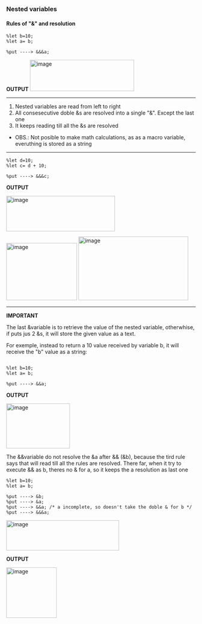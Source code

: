### Nested variables 

#### Rules of "&" and resolution

```
%let b=10;
%let a= b;

%put ----> &&&a;
```
 **OUTPUT**
<img width="277" height="83" alt="image" src="https://github.com/user-attachments/assets/a5c3abe6-dc91-4aef-86a3-cfa7480f59c9" />

---

  1. Nested variables are read from left to right
  2. All consesecutive doble &s are resolved into a single "&". Except the last one
  3. It keeps reading till all the &s are resolved

- OBS.: Not posible to make math calculations, as as a macro variable, everuthing is stored as a string

---
```
%let d=10;
%let c= d + 10; 

%put ----> &&&c;
```

**OUTPUT**

<img width="289" height="94" alt="image" src="https://github.com/user-attachments/assets/739735a2-d795-4ad3-b77d-87fce4027e88" />

  <img width="188" height="152" alt="image" src="https://github.com/user-attachments/assets/1ff1c09c-4775-4517-bcb0-b87b7be5a0e0" />    <img width="292" height="169" alt="image" src="https://github.com/user-attachments/assets/9ebdbf9b-98ec-488b-a22c-7063a9c2aa2d" />


------------

**IMPORTANT**

The last &variable is to retrieve the value of the nested variable, otherwhise, if puts jus 2 &s, it will store the given value as a text.

For exemple, instead to return a 10 value received by variable b, it will receive the "b" value as a string:

```

%let b=10;
%let a= b;

%put ----> &&a;

```
**OUTPUT**

<img width="169" height="119" alt="image" src="https://github.com/user-attachments/assets/6dbb71fc-e4bc-496f-89b1-aea7eb575e7c" />

The &&variable do not resolve the &a after && (&b), because the tird rule says that will read till all the rules are resolved. There far, when it try to execute && as b, theres no & for a, so it keeps the a resolution as last one

```
%let b=10;
%let a= b;

%put ----> &b;
%put ----> &a;
%put ----> &&a; /* a incomplete, so doesn't take the doble & for b */
%put ----> &&&a;

```

<img width="300" height="80" alt="image" src="https://github.com/user-attachments/assets/ab359783-de5c-4e27-b8ba-66416b8533a6" />

**OUTPUT**

<img width="134" height="134" alt="image" src="https://github.com/user-attachments/assets/7cd0d27f-6c4a-4116-9681-7607e3726175" />
